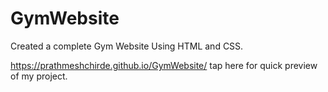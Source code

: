 # GymWebsite
Created a complete Gym Website Using HTML and CSS.

https://prathmeshchirde.github.io/GymWebsite/ tap here for quick preview of my project.
